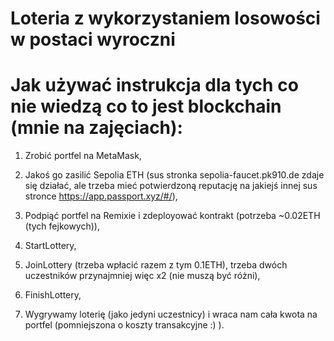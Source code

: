 # Loteria z wykorzystaniem losowości w postaci wyroczni

# Jak używać instrukcja dla tych co nie wiedzą co to jest blockchain (mnie na zajęciach):

1. Zrobić portfel na MetaMask,

2. Jakoś go zasilić Sepolia ETH (sus stronka sepolia-faucet.pk910.de zdaje się działać, ale trzeba mieć potwierdzoną reputację na jakiejś innej sus stronce https://app.passport.xyz/#/),

3. Podpiąć portfel na Remixie i zdeployować kontrakt (potrzeba ~0.02ETH (tych fejkowych)),

4. StartLottery,

5. JoinLottery (trzeba wpłacić razem z tym 0.1ETH), trzeba dwóch uczestników przynajmniej więc x2 (nie muszą być różni),

6. FinishLottery,

7. Wygrywamy loterię (jako jedyni uczestnicy) i wraca nam cała kwota na portfel (pomniejszona o koszty transakcyjne :) ).